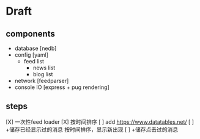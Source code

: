 # Draft

## components

- database [nedb]
- config [yaml]
  - feed list
    - news list
    - blog list
- network [feedparser]
- console IO [express + pug rendering]

## steps

[X] 一次性feed loader
[X] 按时间排序
[ ] add https://www.datatables.net/
[ ] +储存已经显示过的消息 按时间排序，显示新出现
[ ] +储存点击过的消息
